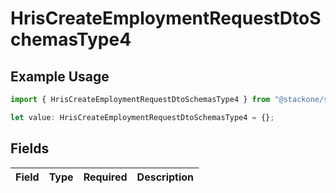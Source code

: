 # HrisCreateEmploymentRequestDtoSchemasType4

## Example Usage

```typescript
import { HrisCreateEmploymentRequestDtoSchemasType4 } from "@stackone/stackone-client-ts/sdk/models/shared";

let value: HrisCreateEmploymentRequestDtoSchemasType4 = {};
```

## Fields

| Field       | Type        | Required    | Description |
| ----------- | ----------- | ----------- | ----------- |